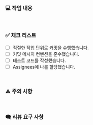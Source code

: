 ### 💻 작업 내용
<!-- 해당 PR에서 작업한 내용, 변경 사항 등을 설명해주세요. -->


<br>

### ✅ 체크 리스트
- [ ] 적절한 작업 단위로 커밋을 수행했습니다.
- [ ] 커밋 메시지 컨벤션을 준수했습니다.
- [ ] 테스트 코드를 작성했습니다.
- [ ] Assignees에 나를 할당했습니다.

<br>

### ⚠️ 주의 사항
<!-- 주의해야 할 점, 참고해야 할 점이 있다면 설명해주세요. -->
<!-- 내용이 없다면 X를 입력하세요. -->


<br>

### 🗨️ 리뷰 요구 사항
<!-- 리뷰어가 중점적으로 확인해주길 바라는 부분을 작성하고, 리뷰어를 할당해주세요. -->
<!-- 리뷰가 필요하지 않다면 X를 입력하세요. -->
